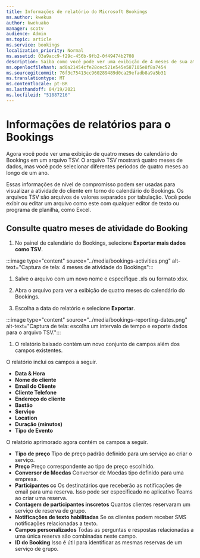 ```yaml
---
title: Informações de relatório do Microsoft Bookings
ms.author: kwekua
author: kwekuako
manager: scotv
audience: Admin
ms.topic: article
ms.service: bookings
localization_priority: Normal
ms.assetid: 03a9acc9-f29c-456b-9fb2-0f49474b2708
description: Saiba como você pode ver uma exibição de 4 meses de sua atividade do Bookings
ms.openlocfilehash: ad0a21454cfe28cec521e545e587105e8f8a7454
ms.sourcegitcommit: 76f3c75413cc960289489d0ca29efadb8a9a5b31
ms.translationtype: MT
ms.contentlocale: pt-BR
ms.lasthandoff: 04/19/2021
ms.locfileid: "51887216"
---
```

# <a name="reporting-info-for-bookings"></a>Informações de relatórios para o Bookings

Agora você pode ver uma exibição de quatro meses do calendário do Bookings em um arquivo TSV. O arquivo TSV mostrará quatro meses de dados, mas você pode selecionar diferentes períodos de quatro meses ao longo de um ano.

Essas informações de nível de compromisso podem ser usadas para visualizar a atividade do cliente em torno do calendário do Bookings. Os arquivos TSV são arquivos de valores separados por tabulação. Você pode exibir ou editar um arquivo como este com qualquer editor de texto ou programa de planilha, como Excel.

## <a name="see-four-months-of-booking-activity"></a>Consulte quatro meses de atividade do Booking

1. No painel de calendário do Bookings, selecione **Exportar mais dados como TSV**.

:::image type="content" source="../media/bookings-activities.png" alt-text="Captura de tela: 4 meses de atividade do Bookings":::

1. Salve o arquivo com um novo nome e especifique .xls ou formato xlsx.

1. Abra o arquivo para ver a exibição de quatro meses do calendário do Bookings.

1. Escolha a data do relatório e selecione **Exportar**.

:::image type="content" source="../media/bookings-reporting-dates.png" alt-text="Captura de tela: escolha um intervalo de tempo e exporte dados para o arquivo TSV.":::

1. O relatório baixado contém um novo conjunto de campos além dos campos existentes.

O relatório inclui os campos a seguir.

 - **Data & Hora**
- **Nome do cliente**
- **Email do Cliente**
- **Cliente Telefone**
- **Endereço do cliente**
- **Bastão**
- **Serviço**
- **Location**
- **Duração (minutos)**
- **Tipo de Evento**

O relatório aprimorado agora contém os campos a seguir.

- **Tipo de preço**   Tipo de preço padrão definido para um serviço ao criar o serviço.
- **Preço**   Preço correspondente ao tipo de preço escolhido.
- **Conversor de Moedas** Conversor de Moedas tipo definido para uma empresa.   
- **Participantes cc**   Os destinatários que receberão as notificações de email para uma reserva. Isso pode ser especificado no aplicativo Teams ao criar uma reserva.
- **Contagem de participantes inscretos**   Quantos clientes reservaram um serviço de reserva de grupo.
- **Notificações de texto habilitadas**   Se os clientes podem receber SMS notificações relacionadas a texto.
- **Campos personalizados**   Todas as perguntas e respostas relacionadas a uma única reserva são combinadas neste campo.
- **ID do Booking**   Isso é útil para identificar as mesmas reservas de um serviço de grupo.
